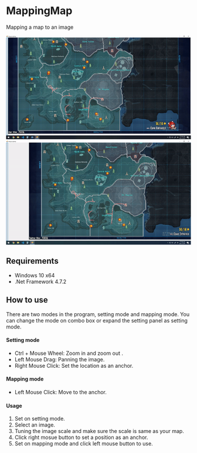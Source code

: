 # MappingMap
Mapping a map to an image

![](https://github.com/vkmouse/MappingMap/blob/main/Figure/Demo.gif)
![](https://github.com/vkmouse/MappingMap/blob/main/Figure/Demo1.gif)

## Requirements

- Windows 10 x64
- .Net Framework 4.7.2

## How to use

There are two modes in the program, setting mode and mapping mode. You can change the mode on combo box or expand the setting panel as setting mode.

#### Setting mode
- Ctrl + Mouse Wheel: Zoom in and zoom out .
- Left Mouse Drag: Panning the image. 
- Right Mouse Click: Set the location as an anchor.

#### Mapping mode
- Left Mouse Click: Move to the anchor. 

#### Usage

1. Set on setting mode.
2. Select an image.
3. Tuning the image scale and make sure the scale is same as your map.
4. Click right mosue button to set a position as an anchor.
5. Set on mapping mode and click left mouse button to use.

